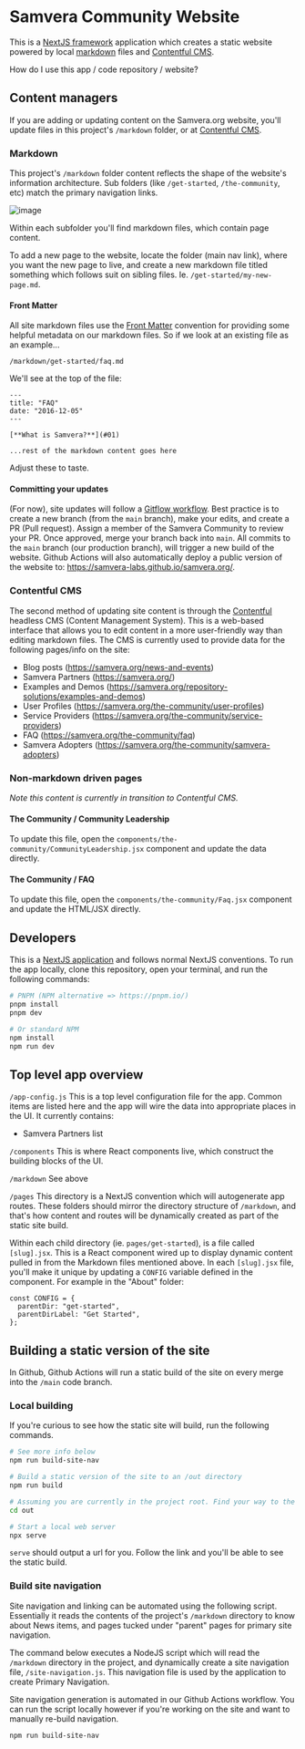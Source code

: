 # Samvera Community Website

This is a [NextJS framework](https://nextjs.org/) application which creates a static website powered by local [markdown](https://www.markdownguide.org/getting-started/) files and [Contentful CMS](https://www.contentful.com/).

How do I use this app / code repository / website?

## Content managers

If you are adding or updating content on the Samvera.org website, you'll update files in this project's `/markdown` folder, or at [Contentful CMS](https://www.contentful.com/).

### Markdown

This project's `/markdown` folder content reflects the shape of the website's information architecture. Sub folders (like `/get-started`, `/the-community`, etc) match the primary navigation links.

![image](https://user-images.githubusercontent.com/3020266/186482460-51e7e89f-2ca5-4824-ba0a-22d41144a6ae.png)

Within each subfolder you'll find markdown files, which contain page content.

To add a new page to the website, locate the folder (main nav link), where you want the new page to live, and create a new markdown file titled something which follows suit on sibling files. Ie. `/get-started/my-new-page.md`.

#### Front Matter

All site markdown files use the [Front Matter](https://www.npmjs.com/package/gray-matter) convention for providing some helpful metadata on our markdown files. So if we look at an existing file as an example...

`/markdown/get-started/faq.md`

We'll see at the top of the file:

```
---
title: "FAQ"
date: "2016-12-05"
---

[**What is Samvera?**](#01)

...rest of the markdown content goes here
```

Adjust these to taste.

#### Committing your updates

(For now), site updates will follow a [Gitflow workflow](https://www.atlassian.com/git/tutorials/comparing-workflows/gitflow-workflow). Best practice is to create a new branch (from the `main` branch), make your edits, and create a PR (Pull request). Assign a member of the Samvera Community to review your PR. Once approved, merge your branch back into `main`. All commits to the `main` branch (our production branch), will trigger a new build of the website. Github Actions will also automatically deploy a public version of the website to: https://samvera-labs.github.io/samvera.org/.

### Contentful CMS

The second method of updating site content is through the [Contentful](https://www.contentful.com/) headless CMS (Content Management System). This is a web-based interface that allows you to edit content in a more user-friendly way than editing markdown files. The CMS is currently used to provide data for the following pages/info on the site:

- Blog posts (https://samvera.org/news-and-events)
- Samvera Partners (https://samvera.org/)
- Examples and Demos (https://samvera.org/repository-solutions/examples-and-demos)
- User Profiles (https://samvera.org/the-community/user-profiles)
- Service Providers (https://samvera.org/the-community/service-providers)
- FAQ (https://samvera.org/the-community/faq)
- Samvera Adopters (https://samvera.org/the-community/samvera-adopters)

### Non-markdown driven pages

_Note this content is currently in transition to Contentful CMS._

#### The Community / Community Leadership

To update this file, open the `components/the-community/CommunityLeadership.jsx` component and update the data directly.

#### The Community / FAQ

To update this file, open the `components/the-community/Faq.jsx` component and update the HTML/JSX directly.

## Developers

This is a [NextJS application](https://nextjs.org/) and follows normal NextJS conventions. To run the app locally, clone this repository, open your terminal, and run the following commands:

```bash
# PNPM (NPM alternative => https://pnpm.io/)
pnpm install
pnpm dev

# Or standard NPM
npm install
npm run dev
```

## Top level app overview

`/app-config.js`
This is a top level configuration file for the app. Common items are listed here and the app will wire the data into appropriate places in the UI. It currently contains:

- Samvera Partners list

`/components`
This is where React components live, which construct the building blocks of the UI.

`/markdown`
See above

`/pages`
This directory is a NextJS convention which will autogenerate app routes. These folders should mirror the directory structure of `/markdown`, and that's how content and routes will be dynamically created as part of the static site build.

Within each child directory (ie. `pages/get-started`), is a file called `[slug].jsx`. This is a React component wired up to display dynamic content pulled in from the Markdown files mentioned above. In each `[slug].jsx` file, you'll make it unique by updating a `CONFIG` variable defined in the component. For example in the "About" folder:

```
const CONFIG = {
  parentDir: "get-started",
  parentDirLabel: "Get Started",
};
```

## Building a static version of the site

In Github, Github Actions will run a static build of the site on every merge into the `/main` code branch.

### Local building

If you're curious to see how the static site will build, run the following commands.

```bash
# See more info below
npm run build-site-nav

# Build a static version of the site to an /out directory
npm run build

# Assuming you are currently in the project root. Find your way to the /out directory
cd out

# Start a local web server
npx serve
```

`serve` should output a url for you. Follow the link and you'll be able to see the static build.

### Build site navigation

Site navigation and linking can be automated using the following script. Essentially it reads the contents of the project's `/markdown` directory to know about News items, and pages tucked under "parent" pages for primary site navigation.

The command below executes a NodeJS script which will read the `/markdown` directory in the project, and dynamically create a site navigation file, `/site-navigation.js`. This navigation file is used by the application to create Primary Navigation.

Site navigation generation is automated in our Github Actions workflow. You can run the script locally however if you're working on the site and want to manually re-build navigation.

```
npm run build-site-nav
```
